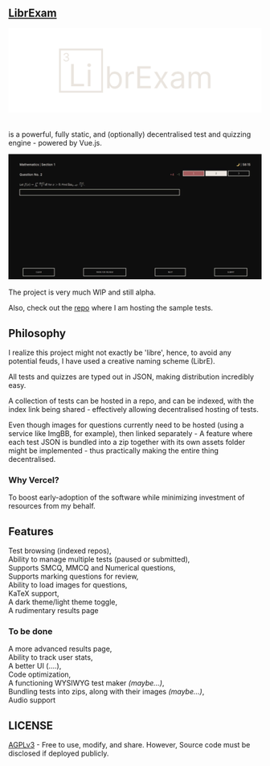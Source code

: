 ## [LibrExam](https://librexam.vercel.app)

<div align="center">
    <img src="./public/librexamTyped.svg" alt="logo" />
</div>
<br>

is a powerful, fully static, and (optionally) decentralised test and quizzing engine - powered by Vue.js.

![screens](./screenshots/screen1.jpg)

The project is very much WIP and still alpha.

Also, check out the [repo](https://github.com/librexam/testRepo) where I am hosting the sample tests.

## Philosophy

I realize this project might not exactly be 'libre', hence, to avoid any potential feuds, I have used a creative naming scheme (LibrE).

All tests and quizzes are typed out in JSON, making distribution incredibly easy.

A collection of tests can be hosted in a repo, and can be indexed, with the index link being shared - effectively allowing decentralised hosting of tests.

Even though images for questions currently need to be hosted (using a service like ImgBB, for example), then linked separately - A feature where each test JSON is bundled into a zip together with its own assets folder might be implemented - thus practically making the entire thing decentralised.

### Why Vercel?

To boost early-adoption of the software while minimizing investment of resources from my behalf.

## Features

Test browsing (indexed repos),<br>
Ability to manage multiple tests (paused or submitted),<br>
Supports SMCQ, MMCQ and Numerical questions,<br>
Supports marking questions for review, <br>
Ability to load images for questions,<br>
KaTeX support,<br>
A dark theme/light theme toggle,<br>
A rudimentary results page<br>

### To be done

A more advanced results page, <br>
Ability to track user stats, <br>
A better UI (....), <br>
Code optimization, <br>
A functioning WYSIWYG test maker _(maybe...)_, <br>
Bundling tests into zips, along with their images _(maybe...)_,<br>
Audio support

## LICENSE

[AGPLv3](LICENSE) - Free to use, modify, and share. However, Source code must be disclosed if deployed publicly.
